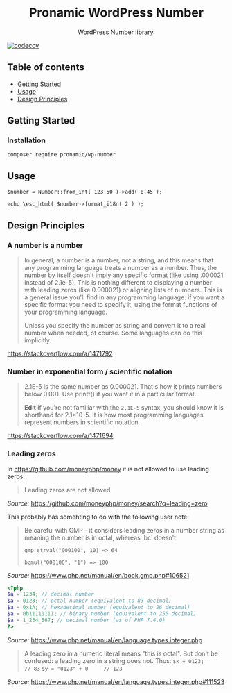 <h1 align="center">Pronamic WordPress Number</h3>

<p align="center">
	WordPress Number library.
</p>

[![codecov](https://codecov.io/gh/pronamic/wp-number/branch/main/graph/badge.svg?token=NB3B1FS1CP)](https://codecov.io/gh/pronamic/wp-number)

## Table of contents

- [Getting Started](#getting-started)
- [Usage](#usage)
- [Design Principles](#design-principles)

## Getting Started

### Installation

```
composer require pronamic/wp-number
```

## Usage

```
$number = Number::from_int( 123.50 )->add( 0.45 );

echo \esc_html( $number->format_i18n( 2 ) );
```

## Design Principles

### A number is a number

> In general, a number is a number, not a string, and this means that any programming language treats a number as a number. Thus, the number by itself doesn't imply any specific format (like using .000021 instead of 2.1e-5). This is nothing different to displaying a number with leading zeros (like 0.000021) or aligning lists of numbers. This is a general issue you'll find in any programming language: if you want a specific format you need to specify it, using the format functions of your programming language.
> 
> Unless you specify the number as string and convert it to a real number when needed, of course. Some languages can do this implicitly.

https://stackoverflow.com/a/1471792

### Number in exponential form / scientific notation

> 2.1E-5 is the same number as 0.000021. That's how it prints numbers below 0.001. Use printf() if you want it in a particular format.
> 
> **Edit** If you're not familiar with the `2.1E-5` syntax, you should know it is shorthand for 2.1×10-5. It is how most programming languages represent numbers in scientific notation.

https://stackoverflow.com/a/1471694

### Leading zeros

In https://github.com/moneyphp/money it is not allowed to use leading zeros:

> Leading zeros are not allowed

_Source:_ https://github.com/moneyphp/money/search?q=leading+zero

This probably has somehting to do with the following user note:

> Be careful with GMP - it considers leading zeros in a number string as meaning the number is in octal, whereas 'bc' doesn't:
>
> `gmp_strval("000100", 10) => 64`
>
> `bcmul("000100", "1") => 100`

_Source:_ https://www.php.net/manual/en/book.gmp.php#106521

```php
<?php
$a = 1234; // decimal number
$a = 0123; // octal number (equivalent to 83 decimal)
$a = 0x1A; // hexadecimal number (equivalent to 26 decimal)
$a = 0b11111111; // binary number (equivalent to 255 decimal)
$a = 1_234_567; // decimal number (as of PHP 7.4.0)
?>
```

_Source:_ https://www.php.net/manual/en/language.types.integer.php

> A leading zero in a numeric literal means "this is octal". But don't be confused: a leading zero in a string does not. Thus:
> `$x = 0123;          // 83`
> `$y = "0123" + 0     // 123`

_Source:_ https://www.php.net/manual/en/language.types.integer.php#111523
